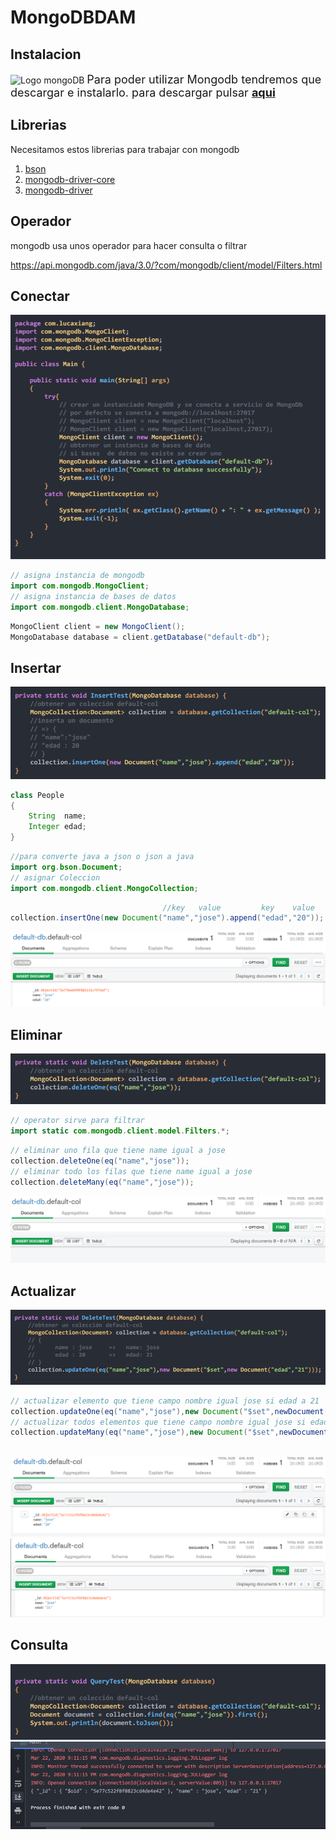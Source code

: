 #  MongoDBDAM
## Instalacion

![Logo mongoDB](https://upload.wikimedia.org/wikipedia/commons/9/93/MongoDB_Logo.svg)
<font size = 4 > Para poder utilizar Mongodb tendremos que descargar e instalarlo.
para descargar pulsar  __[aqui](https://www.mongodb.com/download-center/community)__ </font>

## Librerias

Necesitamos estos librerias para trabajar con mongodb

1. [bson](https://mvnrepository.com/artifact/org.mongodb/bson)
2. [mongodb-driver-core](https://mvnrepository.com/artifact/org.mongodb/mongodb-driver-core)
3. [mongodb-driver](https://mvnrepository.com/artifact/org.mongodb/mongodb-driver)

## Operador

mongodb usa unos operador para hacer consulta o filtrar

https://api.mongodb.com/java/3.0/?com/mongodb/client/model/Filters.html

## Conectar

![image-20200227191113013](https://github.com/RichardEnriquez/MongoDB/blob/master/Image/11.png)

~~~java
// asigna instancia de mongodb
import com.mongodb.MongoClient;
// asigna instancia de bases de datos
import com.mongodb.client.MongoDatabase;
~~~

~~~java
MongoClient client = new MongoClient();
MongoDatabase database = client.getDatabase("default-db");
~~~

## Insertar

![2](https://github.com/RichardEnriquez/MongoDB/blob/master/Image/2.png)

~~~java
class People
{
    String  name;
    Integer edad;
}
~~~

~~~java
//para converte java a json o json a java
import org.bson.Document;
// asignar Coleccion
import com.mongodb.client.MongoCollection;
~~~

~~~java	
								  //key   value         key    value
collection.insertOne(new Document("name","jose").append("edad","20"));
~~~
![3](https://github.com/RichardEnriquez/MongoDB/blob/master/Image/3.png)

## Eliminar

![4](https://github.com/RichardEnriquez/MongoDB/blob/master/Image/4.png)

~~~java
// operator sirve para filtrar
import static com.mongodb.client.model.Filters.*;
~~~
~~~java
// eliminar uno fila que tiene name igual a jose
collection.deleteOne(eq("name","jose"));
// eliminar todo los filas que tiene name igual a jose
collection.deleteMany(eq("name","jose"));
~~~

![5](https://github.com/RichardEnriquez/MongoDB/blob/master/Image/5.png)

## Actualizar

![6](https://github.com/RichardEnriquez/MongoDB/blob/master/Image/6.png)

~~~java
// actualizar elemento que tiene campo nombre igual jose si edad a 21
collection.updateOne(eq("name","jose"),new Document("$set",newDocument("edad","21")));
// actualizar todos elementos que tiene campo nombre igual jose si edad a 21 
collection.updateMany(eq("name","jose"),new Document("$set",newDocument("edad","21")));
    
~~~
![7](https://github.com/RichardEnriquez/MongoDB/blob/master/Image/7.png)
![8](https://github.com/RichardEnriquez/MongoDB/blob/master/Image/8.png)

## Consulta
![9](https://github.com/RichardEnriquez/MongoDB/blob/master/Image/9.png)
![10](https://github.com/RichardEnriquez/MongoDB/blob/master/Image/10.png)
